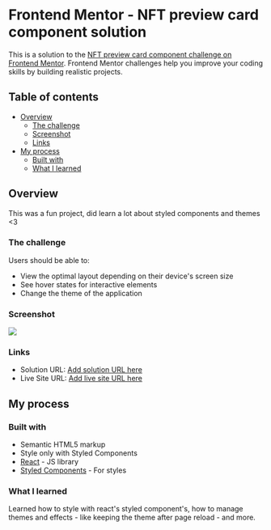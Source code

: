 # Frontend Mentor - NFT preview card component solution

This is a solution to the [NFT preview card component challenge on Frontend Mentor](https://www.frontendmentor.io/challenges/nft-preview-card-component-SbdUL_w0U). Frontend Mentor challenges help you improve your coding skills by building realistic projects.

## Table of contents

- [Overview](#overview)
  - [The challenge](#the-challenge)
  - [Screenshot](#screenshot)
  - [Links](#links)
- [My process](#my-process)
  - [Built with](#built-with)
  - [What I learned](#what-i-learned)

## Overview

This was a fun project, did learn a lot about styled components and themes <3

### The challenge

Users should be able to:

- View the optimal layout depending on their device's screen size
- See hover states for interactive elements
- Change the theme of the application

### Screenshot

![](./images/mobile-design.jpg)

### Links

- Solution URL: [Add solution URL here](https://your-solution-url.com)
- Live Site URL: [Add live site URL here](https://your-live-site-url.com)

## My process

### Built with

- Semantic HTML5 markup
- Style only with Styled Components
- [React](https://reactjs.org/) - JS library
- [Styled Components](https://styled-components.com/) - For styles

### What I learned

Learned how to style with react's styled component's, how to manage themes and effects - like keeping the theme after page reload - and more.
